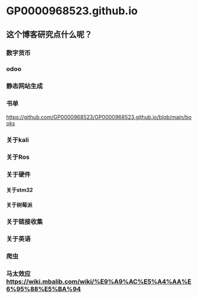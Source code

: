 # GP0000968523.github.io
## 这个博客研究点什么呢？
### 数字货币
### odoo
### 静态网站生成
### 书单
https://github.com/GP0000968523/GP0000968523.github.io/blob/main/books
### 关于kali
### 关于Ros
### 关于硬件
####  关于stm32
####  关于树莓派
###  关于链接收集
###  关于英语
###  爬虫
### 马太效应 https://wiki.mbalib.com/wiki/%E9%A9%AC%E5%A4%AA%E6%95%88%E5%BA%94



